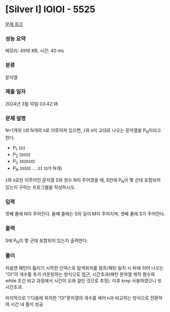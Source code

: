 # [Silver I] IOIOI - 5525 

[문제 링크](https://www.acmicpc.net/problem/5525) 

### 성능 요약

메모리: 4916 KB, 시간: 40 ms

### 분류

문자열

### 제출 일자

2024년 3월 10일 03:42:18

### 문제 설명

<p>N+1개의 <code>I</code>와 N개의 <code>O</code>로 이루어져 있으면, <code>I</code>와 <code>O</code>이 교대로 나오는 문자열을 P<sub>N</sub>이라고 한다.</p>

<ul>
	<li>P<sub>1</sub> <code>IOI</code></li>
	<li>P<sub>2</sub> <code>IOIOI</code></li>
	<li>P<sub>3</sub> <code>IOIOIOI</code></li>
	<li>P<sub>N</sub> <code>IOIOI...OI</code> (<code>O</code>가 N개)</li>
</ul>

<p><code>I</code>와 <code>O</code>로만 이루어진 문자열 S와 정수 N이 주어졌을 때, S안에 P<sub>N</sub>이 몇 군데 포함되어 있는지 구하는 프로그램을 작성하시오.</p>

### 입력 

 <p>첫째 줄에 N이 주어진다. 둘째 줄에는 S의 길이 M이 주어지며, 셋째 줄에 S가 주어진다.</p>

### 출력 

 <p>S에 P<sub>N</sub>이 몇 군데 포함되어 있는지 출력한다.</p>

 ### 풀이

 처음엔 패턴이 틀리기 시작한 인덱스로 탐색위치를 점프/패턴 일치 시 뒤에 이어 나오는 "OI"의 개수를 추가 카운팅하는 방식으로 접근, 시간초과\(패턴 문자열 제작 함수와 while 조건 비교 과정에서 시간이 오래 걸린 것으로 추정\). 이후 kmp 사용하였으나 또 시간초과.

 마지막으로 'I'다음에 위치한 "OI"문자열의 개수를 세어 n과 비교하는 방식으로 전환하여 시간 내 풀이 성공

